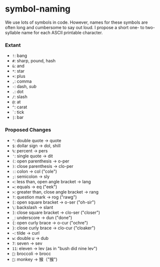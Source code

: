 # symbol-naming

We use lots of symbols in code. However, names for these symbols are often long and cumbersome to say out loud. I propose a short one- to two-syllable name for each ASCII printable character.

### Extant

- `!`: bang
- `#`: sharp, pound, hash
- `&`: and
- `*`: star
- `+`: plus
- `,`: comma
- `-`: dash, *sub*
- `.`: dot
- `/`: slash
- `@`: at
- `^`: carat
- `` ` ``: tick
- `|`: bar

### Proposed Changes

- `"`: double quote → quote
- `$`: dollar sign → dol, shill
- `%`: percent → pers
- `'`: single quote → dit
- `(`: open parenthesis → o-per
- `)`: close parenthesis → clo-per
- `:`: colon → col ("cole")
- `;`: semicolon → sly
- `<`: less than, open angle bracket → lang
- `=`: equals → eq ("eek")
- `>`: greater than, close angle bracket → rang
- `?`: question mark → rog ("rawg")
- `[`: open square bracket → o-ser ("oh-sir")
- `\`: backslash → slant
- `]`: close square bracket → clo-ser ("closer")
- `_`: underscore → dun ("done")
- `{`: open curly brace → o-cur ("ochre")
- `}`: close curly brace → clo-cur ("cloaker")
- `~`: tilde → curl
- `w`: double u → dub
- `7`: seven → sev
- `11`: eleven → lev (as in "bush did nine lev")
- `🥦`: broccoli → brocc
- `🐒`: monkey → 猴（"猴")
